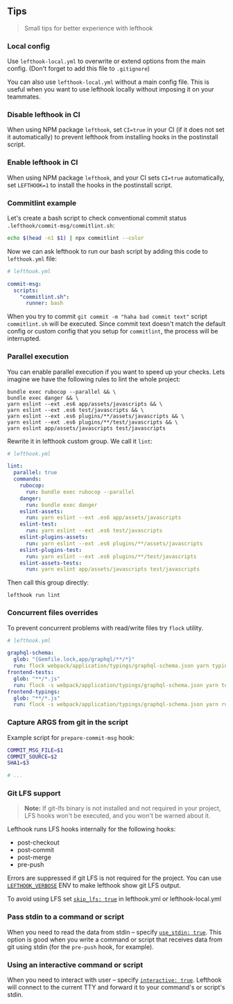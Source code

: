 ## Tips

> Small tips for better experience with lefthook

### Local config

Use `lefthook-local.yml` to overwrite or extend options from the main config. (Don't forget to add this file to `.gitignore`)

You can also use `lefthook-local.yml` without a main config file. This is useful when you want to use lefthook locally without imposing it on your teammates.

### Disable lefthook in CI

When using NPM package `lefthook`, set `CI=true` in your CI (if it does not set it automatically) to prevent lefthook from installing hooks in the postinstall script.

### Enable lefthook in CI

When using NPM package `lefthook`, and your CI sets `CI=true` automatically, set `LEFTHOOK=1` to install the hooks in the postinstall script.

### Commitlint example

Let's create a bash script to check conventional commit status `.lefthook/commit-msg/commitlint.sh`:

```bash
echo $(head -n1 $1) | npx commitlint --color
```

Now we can ask lefthook to run our bash script by adding this code to
`lefthook.yml` file:

```yml
# lefthook.yml

commit-msg:
  scripts:
    "commitlint.sh":
      runner: bash
```

When you try to commit `git commit -m "haha bad commit text"` script `commitlint.sh` will be executed. Since commit text doesn't match the default config or custom config that you setup for `commitlint`, the process will be interrupted.

### Parallel execution

You can enable parallel execution if you want to speed up your checks.
Lets imagine we have the following rules to lint the whole project:

```
bundle exec rubocop --parallel && \
bundle exec danger && \
yarn eslint --ext .es6 app/assets/javascripts && \
yarn eslint --ext .es6 test/javascripts && \
yarn eslint --ext .es6 plugins/**/assets/javascripts && \
yarn eslint --ext .es6 plugins/**/test/javascripts && \
yarn eslint app/assets/javascripts test/javascripts
```

Rewrite it in lefthook custom group. We call it `lint`:

```yml
# lefthook.yml

lint:
  parallel: true
  commands:
    rubocop:
      run: bundle exec rubocop --parallel
    danger:
      run: bundle exec danger
    eslint-assets:
      run: yarn eslint --ext .es6 app/assets/javascripts
    eslint-test:
      run: yarn eslint --ext .es6 test/javascripts
    eslint-plugins-assets:
      run: yarn eslint --ext .es6 plugins/**/assets/javascripts
    eslint-plugins-test:
      run: yarn eslint --ext .es6 plugins/**/test/javascripts
    eslint-assets-tests:
      run: yarn eslint app/assets/javascripts test/javascripts
```

Then call this group directly:

```
lefthook run lint
```

### Concurrent files overrides

To prevent concurrent problems with read/write files try `flock`
utility.

```yml
# lefthook.yml

graphql-schema:
  glob: "{Gemfile.lock,app/graphql/**/*}"
  run: flock webpack/application/typings/graphql-schema.json yarn typings:update && git diff --exit-code --stat HEAD webpack/application/typings
frontend-tests:
  glob: "**/*.js"
  run: flock -s webpack/application/typings/graphql-schema.json yarn test --findRelatedTests {files}
frontend-typings:
  glob: "**/*.js"
  run: flock -s webpack/application/typings/graphql-schema.json yarn run flow focus-check {files}
```

### Capture ARGS from git in the script

Example script for `prepare-commit-msg` hook:

```bash
COMMIT_MSG_FILE=$1
COMMIT_SOURCE=$2
SHA1=$3

# ...
```

### Git LFS support

> **Note:** If git-lfs binary is not installed and not required in your project, LFS hooks won't be executed, and you won't be warned about it.

Lefthook runs LFS hooks internally for the following hooks:

- post-checkout
- post-commit
- post-merge
- pre-push

Errors are suppressed if git LFS is not required for the project. You can use [`LEFTHOOK_VERBOSE`](./env.md#lefthook_verbose) ENV to make lefthook show git LFS output.

To avoid using LFS set [`skip_lfs: true`](../configuration/skip_lfs.md) in lefthook.yml or lefthook-local.yml

### Pass stdin to a command or script

When you need to read the data from stdin – specify [`use_stdin: true`](../configuration/use_stdin.md). This option is good when you write a command or script that receives data from git using stdin (for the `pre-push` hook, for example).

### Using an interactive command or script

When you need to interact with user – specify [`interactive: true`](../configuration/interactive.md). Lefthook will connect to the current TTY and forward it to your command's or script's stdin.
